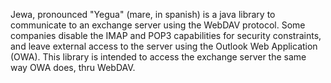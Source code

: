 Jewa, pronounced "Yegua" (mare, in spanish) is a java library to communicate to an exchange server using the WebDAV protocol. Some companies disable the IMAP and POP3 capabilities for security constraints, and leave external access to the server using the Outlook Web Application (OWA). This library is intended to access the exchange server the same way OWA does, thru WebDAV.